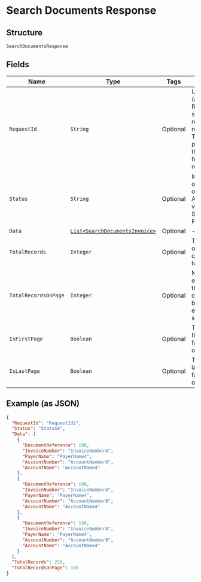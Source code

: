 
# Search Documents Response

## Structure

`SearchDocumentsResponse`

## Fields

| Name | Type | Tags | Description | Getter | Setter |
|  --- | --- | --- | --- | --- | --- |
| `RequestId` | `String` | Optional | UUID (according to RFC 4122 standards) for requests and responses. This will be played back in the response from the request. | String getRequestId() | setRequestId(String requestId) |
| `Status` | `String` | Optional | Indicates overall status of the request. Allowed values: SUCCES, FAILED | String getStatus() | setStatus(String status) |
| `Data` | [`List<SearchDocumentsInvoice>`](../../doc/models/search-documents-invoice.md) | Optional | - | List<SearchDocumentsInvoice> getData() | setData(List<SearchDocumentsInvoice> data) |
| `TotalRecords` | `Integer` | Optional | Total number of elements corresponding to the request | Integer getTotalRecords() | setTotalRecords(Integer totalRecords) |
| `TotalRecordsOnPage` | `Integer` | Optional | Number of elements in the page content. Will be lesser or equal to the size param. | Integer getTotalRecordsOnPage() | setTotalRecordsOnPage(Integer totalRecordsOnPage) |
| `IsFirstPage` | `Boolean` | Optional | True if it is the first page, false otherwise | Boolean getIsFirstPage() | setIsFirstPage(Boolean isFirstPage) |
| `IsLastPage` | `Boolean` | Optional | True if it is the last page, false, otherwise. | Boolean getIsLastPage() | setIsLastPage(Boolean isLastPage) |

## Example (as JSON)

```json
{
  "RequestId": "RequestId2",
  "Status": "Status8",
  "Data": [
    {
      "DocumentReference": 190,
      "InvoiceNumber": "InvoiceNumber4",
      "PayerName": "PayerName4",
      "AccountNumber": "AccountNumber8",
      "AccountName": "AccountName4"
    },
    {
      "DocumentReference": 190,
      "InvoiceNumber": "InvoiceNumber4",
      "PayerName": "PayerName4",
      "AccountNumber": "AccountNumber8",
      "AccountName": "AccountName4"
    },
    {
      "DocumentReference": 190,
      "InvoiceNumber": "InvoiceNumber4",
      "PayerName": "PayerName4",
      "AccountNumber": "AccountNumber8",
      "AccountName": "AccountName4"
    }
  ],
  "TotalRecords": 250,
  "TotalRecordsOnPage": 108
}
```

